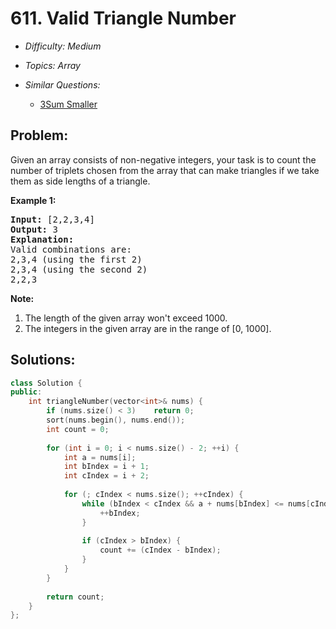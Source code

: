 # 611. Valid Triangle Number

* *Difficulty: Medium*

* *Topics: Array*

* *Similar Questions:*

  * [3Sum Smaller](3sum-smaller.md)

## Problem:

Given an array consists of non-negative integers,  your task is to count the number of triplets chosen from the array that can make triangles if we take them as side lengths of a triangle.

<p><b>Example 1:</b><br />
<pre>
<b>Input:</b> [2,2,3,4]
<b>Output:</b> 3
<b>Explanation:</b>
Valid combinations are: 
2,3,4 (using the first 2)
2,3,4 (using the second 2)
2,2,3
</pre>
</p>

<p><b>Note:</b><br>
<ol>
<li>The length of the given array won't exceed 1000.</li>
<li>The integers in the given array are in the range of [0, 1000].</li>
</ol>
</p>

## Solutions:

```c++
class Solution {
public:
    int triangleNumber(vector<int>& nums) {
        if (nums.size() < 3)    return 0;
        sort(nums.begin(), nums.end());
        int count = 0;
        
        for (int i = 0; i < nums.size() - 2; ++i) {
            int a = nums[i];
            int bIndex = i + 1;
            int cIndex = i + 2;
            
            for (; cIndex < nums.size(); ++cIndex) {
                while (bIndex < cIndex && a + nums[bIndex] <= nums[cIndex]) {
                    ++bIndex;
                }
                
                if (cIndex > bIndex) {
                    count += (cIndex - bIndex);
                }
            }
        }
        
        return count;
    }
};
```
